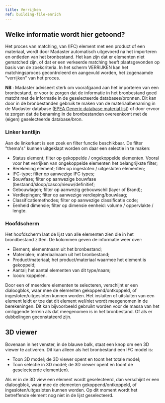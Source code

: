 ```yaml
---
title: Verrijken
ref: building-file-enrich
---
```


## Welke informatie wordt hier getoond?
Het proces van matching, van (IFC) element met een product of een materiaal, wordt door Madaster automatisch uitgevoerd na het importeren en ontleden van het bronbestand. Het kan zijn dat er elementen niet gematched zijn, of dat er een verkeerde matching heeft plaatsgevonden op basis van de zoekcriteria. In het scherm VERRIJKEN kan het matchingsproces gecontroleerd en aangevuld worden, het zogenaamde "verrijken" van het proces.

**NB** : Madaster adviseert sterk om voorafgaand aan het importeren van een bronbestand, er voor te zorgen dat de informatie in het bronbestand goed matcht met de informatie in de geselecteerde databases/bronnen. Dit kan door in de bronbestanden gebruik te maken van de materiaalbenaming in de Madaster database (<a href="/files/be/en/EPEA Generic material list.xlsx" target="_blank">EPEA Generic database material list</a>) of door ervoor te zorgen dat de benaming in de bronbestanden overeenkomt met de (eigen) geselecteerde database/bron.

### Linker kantlijn
Aan de linkerkant is  een zoek en filter functie beschikbaar. De filter "thema's" kunnen uitgeklapt worden om daar een selectie in te maken:
- Status element; filter op gekoppelde / ongekoppelde elementen. Vooral voor het verrijken van ongekoppelde elementen het belangrijkste filter;
- Berekening element; filter op ingesloten / uitgesloten elementen;
- IFC-type; filter op aanwezige IFC types;
- Bouwfase; filter op aanwezige bouwfase (bestaand/sloop/casco/nieuw/definitief;
- Gebouwlagen; filter op aanwezig gebouwschil (layer of Brand);
- Verdiepingen; filter op aanwezige verdieping/bouwlaag;
- Classificatiemethodes; filter op aanwezige classificatie code;
- Eenheid dimensie; filter op dimensie eenheid: volume / oppervlakte / lengte.


### Hoofdscherm
Het hoofdscherm laat de lijst van alle elementen zien die in het brondbestand zitten. De kolommen geven de informatie weer over:
- Element; elementnaam uit het bronbestand;
- Materialen; materiaalnaam uit het bronbestand;
- Product/materiaal; het product/materiaal waarmee het element is gekoppeld;
- Aantal; het aantal elementen van dit type/naam;
- Icoon: koppelen.

Door een of meerdere elementen te selecteren, verschijnt er een dialoogblok, waar mee de elementen gekoppend/ontkoppeld, of ingesloten/uitgesloten kunnen worden.
Het insluiten of uitsluiten van een element leidt er toe dat dit element wel/niet wordt meegenomen in de berekeningen. Dit kan bijvoorbeeld gebruikt worden voor de massa van het omliggende terrein als dat meegenomen is in het bronbestand. Of als er dubbelingen geconstateerd zijn.



## 3D viewer
Bovenaan in het venster, in de blauwe balk, staat een knop om een 3D viewer te activeren. Dit kan alleen als het bronbestand een IFC model is:
- Toon 3D model; de 3D viewer opent en toont het totale model;
- Toon selectie in 3D model; de 3D viewer opent en toont de geselecteerde element(en).

Als er in de 3D view een element wordt geselecteerd, dan verschijnt er een dialoogblok, waar mee de elementen gekoppend/ontkoppeld, of ingesloten/uitgesloten kunnen worden. Op dit moment wordt het betreffende element nog niet in de lijst geselecteerd.

